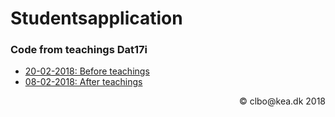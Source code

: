 # Studentsapplication
### Code from teachings Dat17i

* [20-02-2018: Before teachings](https://github.com/Dat17i/studentsapplication/tree/at_8_2_2018)    
* [08-02-2018: After teachings](https://github.com/Dat17i/studentsapplication/tree/bf_20_02_2018)    


<div style="text-align: right">
&copy; clbo@kea.dk  2018
</div>